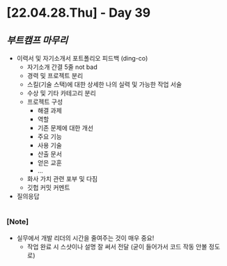 # [22.04.28.Thu] - Day 39

## _부트캠프 마무리_

- 이력서 및 자기소개서 포트폴리오 피드백 (ding-co)
  - 자기소개 간결 5줄 not bad
  - 경력 및 프로젝트 분리
  - 스킬(기술 스택)에 대한 상세한 나의 실력 및 가능한 작업 서술
  - 수상 및 기타 카테고리 분리
  - 프로젝트 구성
    - 해결 과제
    - 역할
    - 기존 문제에 대한 개선
    - 주요 기능
    - 사용 기술
    - 산출 문서
    - 얻은 교훈
    - ...
  - 화사 가치 관련 포부 및 다짐
  - 깃헙 커밋 커멘트
- 질의응답

#

### [Note]

- 실무에서 개발 리더의 시간을 줄여주는 것이 매우 중요!
  - 작업 완료 시 스샷이나 설명 잘 써서 전달 (굳이 들어가서 코드 작동 안볼 정도로)

